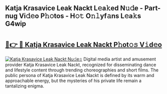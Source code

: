 ## Katja Krasavice Leak Nackt L𝚎a𝚔ed N𝚞𝚍e - Part-nug Vi𝚍𝚎o P𝚑𝚘tos - H𝚘𝚝 O𝚗𝚕yf𝚊ns L𝚎a𝚔s G4wip

# <h2><a href="http://kf9xc8.oniu.top/?m=Katja+Krasavice+Leak+Nackt">🔗👉 🔴 Katja Krasavice Leak Nackt P𝚑ot𝚘𝚜 V𝚒d𝚎o</a></h2>

[![Katja Krasavice Leak Nackt Nu𝚍e𝚜](https://i.imgur.com/0qMVB7G.gif)](http://kf9xc8.oniu.top/?m=Katja+Krasavice+Leak+Nackt)
Digital media artist and amusement provider Katja Krasavice Leak Nackt, recognized for disseminating dance and lifestyle content through trending choreographies and short films. The public persona of Katja Krasavice Leak Nackt is defined by its warm and approachable energy, but the mysteries of his private life remain a tantalizing enigma.  

